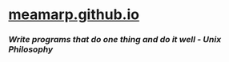 # [meamarp.github.io](meamarp.github.io)

### *Write programs that do one thing and do it well - Unix Philosophy*

